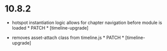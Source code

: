 10.8.2
======

- hotspot instantiation logic allows for chapter navigation before module is loaded * PATCH * [timeline-upgrade]

- removes asset-attach class from timeline.js * PATCH * [timeline-upgrade]